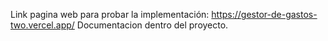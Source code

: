Link pagina web para probar la implementación: https://gestor-de-gastos-two.vercel.app/
Documentacion dentro del proyecto.